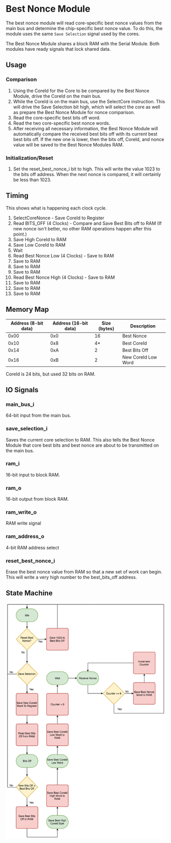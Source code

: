 # Best Nonce Module

The best nonce module will read core-specific best nonce values from the main
bus and determine the chip-specific best nonce value. To do this, the module
uses the same `Save Selection` signal used by the cores.

The Best Nonce Module shares a block RAM with the Serial Module. Both modules
have ready signals that lock shared data.

## Usage
### Comparison
1. Using the CoreId for the Core to be compared by the Best Nonce Module, drive
the CoreId on the main bus.
2. While the CoreId is on the main bus, use the SelectCore instruction. This
will drive the Save Selection bit high, which will select the core as well as
prepare the Best Nonce Module for nonce comparison.
3. Read the core-specific best bits off word.
4. Read the two core-specific best nonce words.
5. After receiving all necessary information, the Best Nonce Module will
automatically compare the received best bits off with its current best best
bits off. If the new one is lower, then the bits off, CoreId, and nonce value
will be saved to the Best Nonce Modules RAM.
### Initialization/Reset
1. Set the reset_best_nonce_i bit to high. This will write the value 1023 to
the bits off address. When the next nonce is compared, it will certainly be
less than 1023.

## Timing
This shows what is happening each clock cycle.
1. SelectCoreNonce <CoreId> - Save CoreId to Register
2. Read BITS_OFF (4 Clocks) - Compare and Save Best Bits off to RAM (If new nonce isn't better, no other RAM operations happen after this point.)
3. Save High CoreId to RAM
4. Save Low CoreId to RAM
5. Wait
6. Read Best Nonce Low (4 Clocks) - Save to RAM
7. Save to RAM
8. Save to RAM
9. Save to RAM
10. Read Best Nonce High (4 Clocks) - Save to RAM
11. Save to RAM
12. Save to RAM
13. Save to RAM

## Memory Map
| Address (8-bit data)  | Address (16-bit data) | Size (bytes) | Description         |
| --------------------- | --------------------- | ------------ | ------------------- |
| 0x00                  | 0x0                   | 16           | Best Nonce          |
| 0x10                  | 0x8                   | 4*           | Best CoreId         |
| 0x14                  | 0xA                   | 2            | Best Bits Off       |
| 0x16                  | 0xB                   | 2            | New CoreId Low Word |

CoreId is 24 bits, but used 32 bits on RAM.

## IO Signals

### main_bus_i
64-bit input from the main bus.

### save_selection_i
Saves the current core selection to RAM. This also tells the Best Nonce Module
that core best bits and best nonce are about to be transmitted on the main bus.

### ram_i
16-bit input to block RAM.

### ram_o
16-bit output from block RAM.

### ram_write_o
RAM write signal

### ram_address_o
4-bit RAM address select

### reset_best_nonce_i
Erase the best nonce value from RAM so that a new set of work can begin. This
will write a very high number to the best_bits_off address.

## State Machine

![Best Nonce Module State Machine](../gfx/best_nonce_module_state_machine.png)
